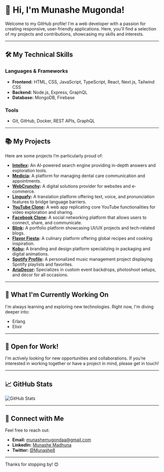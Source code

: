 # 👋 Hi, I'm Munashe Mugonda!

Welcome to my GitHub profile! I'm a web developer with a passion for creating responsive, user-friendly applications. Here, you'll find a selection of my projects and contributions, showcasing my skills and interests.

---

## 🛠️ My Technical Skills

### Languages & Frameworks
- **Frontend:** HTML, CSS, JavaScript, TypeScript, React, Next.js, Tailwind CSS
- **Backend:** Node.js, Express, GraphQL
- **Database:** MongoDB, Firebase

### Tools
- Git, GitHub, Docker, REST APIs, GraphQL

---

## 📚 My Projects

Here are some projects I’m particularly proud of:

- **[Intellex](https://github.com/munashex/Intellex):** An AI-powered search engine providing in-depth answers and exploration tools.
- **[Medicia](https://github.com/munashex/MediciaDentalCare):** A platform for managing dental care communication and appointments.
- **[WebCrunchy](https://github.com/munashex/webcrunchysite):** A digital solutions provider for websites and e-commerce.
- **[Linguafy](https://github.com/munashex/LanguageTranslate):** A translation platform offering text, voice, and pronunciation features to bridge language barriers.
- **[YouTube Clone](https://github.com/munashex/Youtube_clone):** A web app replicating core YouTube functionalities for video exploration and sharing.
- **[Facebook Clone](https://github.com/munashex/Fbc):** A social networking platform that allows users to connect, share, and communicate.
- **[Blink](https://github.com/munashex/Blink):** A portfolio platform showcasing UI/UX projects and tech-related blogs.
- **[Flavor Fiesta](https://github.com/munashex/Flavor-Fiesta):** A culinary platform offering global recipes and cooking inspiration.
- **[Kobu](https://github.com/munashex/Kobu):** A branding and design platform specializing in packaging and digital animations.
- **[Spotify Profile](https://github.com/munashex/spotify-profile):** A personalized music management project displaying Spotify playlists and favorites.
- **[AriaDecor](https://github.com/munashex/AriaDecor):** Specializes in custom event backdrops, photoshoot setups, and décor for all occasions.

---

## 🌱 What I'm Currently Working On

I'm always learning and exploring new technologies. Right now, I'm diving deeper into:

- Erlang
- Elixir

---

## 💼 Open for Work!

I'm actively looking for new opportunities and collaborations. If you’re interested in working together or have a project in mind, please get in touch!

---

## 📈 GitHub Stats

![GitHub Stats](https://github-readme-stats.vercel.app/api?username=munashex&show_icons=true&theme=radical)

---

## 🔗 Connect with Me

Feel free to reach out:

- **Email:** [munashemugondaa@gmail.com](mailto:munashemugondaa@gmail.com)
- **LinkedIn:** [Munashe Madhuna](https://www.linkedin.com/in/munashe-madhuna-99676a210/)
- **Twitter:** [@Munashe8](https://twitter.com/Munashe8)

---

Thanks for stopping by! 😊
